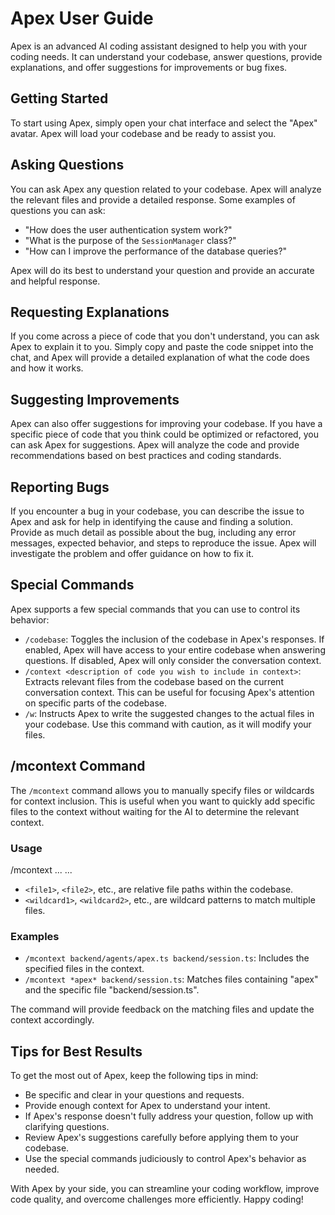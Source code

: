 # Apex User Guide

Apex is an advanced AI coding assistant designed to help you with your coding needs. It can understand your codebase, answer questions, provide explanations, and offer suggestions for improvements or bug fixes.

## Getting Started

To start using Apex, simply open your chat interface and select the "Apex" avatar. Apex will load your codebase and be ready to assist you.

## Asking Questions

You can ask Apex any question related to your codebase. Apex will analyze the relevant files and provide a detailed response. Some examples of questions you can ask:

- "How does the user authentication system work?"
- "What is the purpose of the `SessionManager` class?"
- "How can I improve the performance of the database queries?"

Apex will do its best to understand your question and provide an accurate and helpful response.

## Requesting Explanations

If you come across a piece of code that you don't understand, you can ask Apex to explain it to you. Simply copy and paste the code snippet into the chat, and Apex will provide a detailed explanation of what the code does and how it works.

## Suggesting Improvements

Apex can also offer suggestions for improving your codebase. If you have a specific piece of code that you think could be optimized or refactored, you can ask Apex for suggestions. Apex will analyze the code and provide recommendations based on best practices and coding standards.

## Reporting Bugs

If you encounter a bug in your codebase, you can describe the issue to Apex and ask for help in identifying the cause and finding a solution. Provide as much detail as possible about the bug, including any error messages, expected behavior, and steps to reproduce the issue. Apex will investigate the problem and offer guidance on how to fix it.

## Special Commands

Apex supports a few special commands that you can use to control its behavior:

- `/codebase`: Toggles the inclusion of the codebase in Apex's responses. If enabled, Apex will have access to your entire codebase when answering questions. If disabled, Apex will only consider the conversation context.
- `/context <description of code you wish to include in context>`: Extracts relevant files from the codebase based on the current conversation context. This can be useful for focusing Apex's attention on specific parts of the codebase.
- `/w`: Instructs Apex to write the suggested changes to the actual files in your codebase. Use this command with caution, as it will modify your files.

## /mcontext Command

The `/mcontext` command allows you to manually specify files or wildcards for context inclusion. This is useful when you want to quickly add specific files to the context without waiting for the AI to determine the relevant context.

### Usage

/mcontext <file1> <file2> ... <wildcard1> <wildcard2> ...

- `<file1>`, `<file2>`, etc., are relative file paths within the codebase.
- `<wildcard1>`, `<wildcard2>`, etc., are wildcard patterns to match multiple files.

### Examples

- `/mcontext backend/agents/apex.ts backend/session.ts`: Includes the specified files in the context.
- `/mcontext *apex* backend/session.ts`: Matches files containing "apex" and the specific file "backend/session.ts".

The command will provide feedback on the matching files and update the context accordingly.


## Tips for Best Results

To get the most out of Apex, keep the following tips in mind:

- Be specific and clear in your questions and requests.
- Provide enough context for Apex to understand your intent.
- If Apex's response doesn't fully address your question, follow up with clarifying questions.
- Review Apex's suggestions carefully before applying them to your codebase.
- Use the special commands judiciously to control Apex's behavior as needed.

With Apex by your side, you can streamline your coding workflow, improve code quality, and overcome challenges more efficiently. Happy coding!